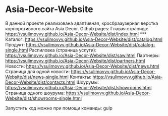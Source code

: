 # Asia-Decor-Website
В данной проекте реализована адаптивная, кросбрааузерная верстка корпоротивного сайта Asia Decor.
Github pages:
    Главая страница: https://vsulimovvv.github.io/Asia-Decor-Website/dist/index.html
    ***
    Каталог: https://vsulimovvv.github.io/Asia-Decor-Website/dist/catalog.html
Продукт: https://vsulimovvv.github.io/Asia-Decor-Website/dist/catalog-single.html
Распиловка (страница услуги): https://vsulimovvv.github.io/Asia-Decor-Website/dist/saw.html
Партнеры: https://vsulimovvv.github.io/Asia-Decor-Website/dist/partners.html
Новости: https://vsulimovvv.github.io/Asia-Decor-Website/dist/news.html
Страница для одной новости: https://vsulimovvv.github.io/Asia-Decor-Website/dist/news-single.html
Контакты: https://vsulimovvv.github.io/Asia-Decor-Website/dist/contacts.html
Шоурумы: https://vsulimovvv.github.io/Asia-Decor-Website/dist/showrooms.html
Страница одного шоурума: https://vsulimovvv.github.io/Asia-Decor-Website/dist/showrooms-single.html

Запустить код можно при помощи команды: gulp
